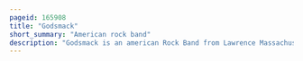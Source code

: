 ```yaml
---
pageid: 165908
title: "Godsmack"
short_summary: "American rock band"
description: "Godsmack is an american Rock Band from Lawrence Massachusetts which was formed in 1995. The Band is composed of lead Singer and rhythm Guitarist sully erna Bassist Robbie Merrill leading guitarist tony Rombola and Drummer Shannon Larkin. Godsmack has released eight Studio Albums one ep four Dvds one Compilation Album and one Live Album since its Formation."
---
```

